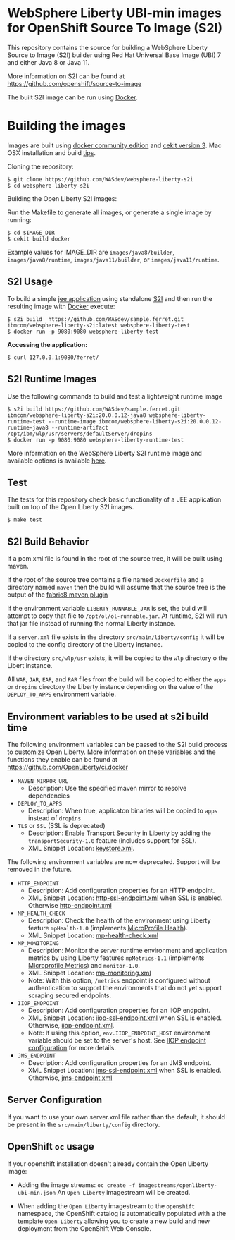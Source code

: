 WebSphere Liberty UBI-min images for OpenShift Source To Image (S2I)
=============================================

This repository contains the source for building a WebSphere Liberty Source to Image (S2I) builder using Red Hat Universal Base Image (UBI) 7 and either Java 8 or Java 11. 

More information on S2I can be found at https://github.com/openshift/source-to-image

The built S2I image can be run using [Docker](https://docker.io).

Building the images
===================
Images are built using [docker community edition](https://docs.docker.com/) and [cekit version 3](https://cekit.readthedocs.io/en/latest/index.html).
Mac OSX installation and build [tips](doc/build-mac.md).

Cloning the repository:

```
$ git clone https://github.com/WASdev/websphere-liberty-s2i
$ cd websphere-liberty-s2i
```

Building the Open Liberty S2I images:

Run the Makefile to generate all images, or generate a single image by running:

```
$ cd $IMAGE_DIR
$ cekit build docker
```

Example values for IMAGE_DIR are `images/java8/builder`, `images/java8/runtime`, `images/java11/builder`, or `images/java11/runtime`. 

S2I Usage
---------
To build a simple [jee application](https://github.com/openshift/openshift-jee-sample)
using standalone [S2I](https://github.com/openshift/source-to-image) and then run the
resulting image with [Docker](http://docker.io) execute:

```
$ s2i build  https://github.com/WASdev/sample.ferret.git ibmcom/websphere-liberty-s2i:latest websphere-liberty-test
$ docker run -p 9080:9080 websphere-liberty-test
```

**Accessing the application:**
```
$ curl 127.0.0.1:9080/ferret/
```

S2I Runtime Images
------------------
Use the following commands to build and test a lightweight runtime image

```
$ s2i build https://github.com/WASdev/sample.ferret.git ibmcom/websphere-liberty-s2i:20.0.0.12-java8 websphere-liberty-runtime-test --runtime-image ibmcom/websphere-liberty-s2i:20.0.0.12-runtime-java8 --runtime-artifact /opt/ibm/wlp/usr/servers/defaultServer/dropins 
$ docker run -p 9080:9080 websphere-liberty-runtime-test
```

More information on the WebSphere Liberty S2I runtime image and available options is available [here](doc/runtime.md).

Test
----
The tests for this repository check basic functionality of a JEE application built on top of the Open Liberty S2I images. 
```
$ make test
```

S2I Build Behavior
--------------------

If a pom.xml file is found in the root of the source tree, it will be built using maven. 

If the root of the source tree contains a file named `Dockerfile` and a directory named `maven` then the build will assume that the source tree is the output of the [fabric8 maven plugin](https://github.com/fabric8io/fabric8-maven-plugin)

If the environment variable `LIBERTY_RUNNABLE_JAR` is set, the build will attempt to copy that file to `/opt/ol/ol-runnable.jar`. At runtime, S2I will run that jar file instead of running the normal Liberty instance.

If a `server.xml` file exists in the directory `src/main/liberty/config` it will be copied to the config directory of the Liberty instance. 

If the directory `src/wlp/usr` exists, it will be copied to the `wlp` directory o the Libert instance. 

All `WAR`, `JAR`, `EAR`, and `RAR` files from the build will be copied to either the `apps` or `dropins` directory the Liberty instance depending on the value of the `DEPLOY_TO_APPS` environment variable. 


Environment variables to be used at s2i build time
--------------------------------------------------
The following environment variables can be passed to the S2I build process to customize Open Liberty. More information on these variables and the functions they enable can be found at https://github.com/OpenLiberty/ci.docker

* `MAVEN_MIRROR_URL`
  * Description: Use the specified maven mirror to resolve dependencies
* `DEPLOY_TO_APPS`
  * Description: When true, applicaton binaries will be copied to `apps` instead of `dropins`
* `TLS` or `SSL` (SSL is deprecated)
  *  Description: Enable Transport Security in Liberty by adding the `transportSecurity-1.0` feature (includes support for SSL).
  *  XML Snippet Location:  [keystore.xml](https://github.com/OpenLiberty/ci.docker/tree/master/common/helpers/build/configuration_snippets/keystore.xml).

The following environment variables are now deprecated. Support will be removed in the future. 

* `HTTP_ENDPOINT`
  *  Description: Add configuration properties for an HTTP endpoint.
  *  XML Snippet Location: [http-ssl-endpoint.xml](https://github.com/OpenLiberty/ci.docker/tree/master/common/helpers/build/configuration_snippets/http-ssl-endpoint.xml) when SSL is enabled. Otherwise [http-endpoint.xml](https://github.com/OpenLiberty/ci.docker/tree/master/common/helpers/build/configuration_snippets/http-endpoint.xml)
* `MP_HEALTH_CHECK`
  *  Description: Check the health of the environment using Liberty feature `mpHealth-1.0` (implements [MicroProfile Health](https://microprofile.io/project/eclipse/microprofile-health)).
  *  XML Snippet Location: [mp-health-check.xml](https://github.com/OpenLiberty/ci.docker/tree/master/common/helpers/build/configuration_snippets/mp-health-check.xml)
* `MP_MONITORING`
  *  Description: Monitor the server runtime environment and application metrics by using Liberty features `mpMetrics-1.1` (implements [Microprofile Metrics](https://microprofile.io/project/eclipse/microprofile-metrics)) and `monitor-1.0`.
  *  XML Snippet Location: [mp-monitoring.xml](https://github.com/OpenLiberty/ci.docker/tree/master/common/helpers/build/configuration_snippets/mp-monitoring.xml)
  *  Note: With this option, `/metrics` endpoint is configured without authentication to support the environments that do not yet support scraping secured endpoints.
* `IIOP_ENDPOINT`
  *  Description: Add configuration properties for an IIOP endpoint.
  *  XML Snippet Location: [iiop-ssl-endpoint.xml](https://github.com/OpenLiberty/ci.docker/tree/master/common/helpers/build/configuration_snippets/iiop-ssl-endpoint.xml) when SSL is enabled. Otherwise, [iiop-endpoint.xml](https://github.com/OpenLiberty/ci.docker/tree/master/common/helpers/build/configuration_snippets/iiop-endpoint.xml).
  *  Note: If using this option, `env.IIOP_ENDPOINT_HOST` environment variable should be set to the server's host. See [IIOP endpoint configuration](https://www.ibm.com/support/knowledgecenter/en/SSEQTP_liberty/com.ibm.websphere.liberty.autogen.base.doc/ae/rwlp_config_orb.html#iiopEndpoint) for more details.
* `JMS_ENDPOINT`
  *  Description: Add configuration properties for an JMS endpoint.
  *  XML Snippet Location: [jms-ssl-endpoint.xml](https://github.com/OpenLiberty/ci.docker/tree/master/common/helpers/build/configuration_snippets/jms-ssl-endpoint.xml) when SSL is enabled. Otherwise, [jms-endpoint.xml](https://github.com/OpenLiberty/ci.docker/tree/master/common/helpers/build/configuration_snippets/jms-endpoint.xml)


Server Configuration 
--------------------------------------------------

If you want to use your own server.xml file rather than the default, it should be present in the `src/main/liberty/config` directory. 

  OpenShift `oc` usage
--------------------

If your openshift installation doesn't already contain the Open Liberty image:

* Adding the image streams: `oc create -f imagestreams/openliberty-ubi-min.json` 
An `Open Liberty` imagestream will be created.

* When adding the `Open Liberty` imagestream to the `openshift` namespace, the OpenShift catalog is automatically populated with a the template `Open Liberty` allowing you to
create a new build and new deployment from the OpenShift Web Console.
